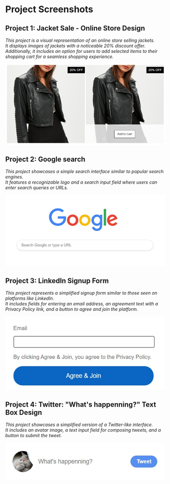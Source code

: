 # Project Screenshots

## Project 1: Jacket Sale - Online Store Design ##

*This project is a visual representation of an online store selling jackets. <br>
It displays images of jackets with a noticeable 20% discount offer. <br>
Additionally, it includes an option for users to add selected items to their shopping cart for a seamless shopping experience.*

<img src="screenshots/jacket-sale.jpg" alt="jacket-sale" style="width: 700px;">

## Project 2: Google search ##

*This project showcases a simple search interface similar to popular search engines. <br>
It features a recognizable logo and a search input field where users can enter search queries or URLs.*

<img src="screenshots/google-search.jpg" alt="google-search" style="width: 700px;">

## Project 3: LinkedIn Signup Form ##

*This project represents a simplified signup form similar to those seen on platforms like LinkedIn. <br>
It includes fields for entering an email address, an agreement text with a Privacy Policy link, and a button to agree and join the platform.*

<img src="screenshots/linkedIn-signup.jpg" alt="linkedIn-signup" style="width: 500px;">

## Project 4: Twitter: "What's happenning?" Text Box Design ##

*This project showcases a simplified version of a Twitter-like interface. <br>
It includes an avatar image, a text input field for composing tweets, and a button to submit the tweet.*

<img src="screenshots/twitter-text-box.jpg" alt="twitter-text-box" style="width: 500px;">
